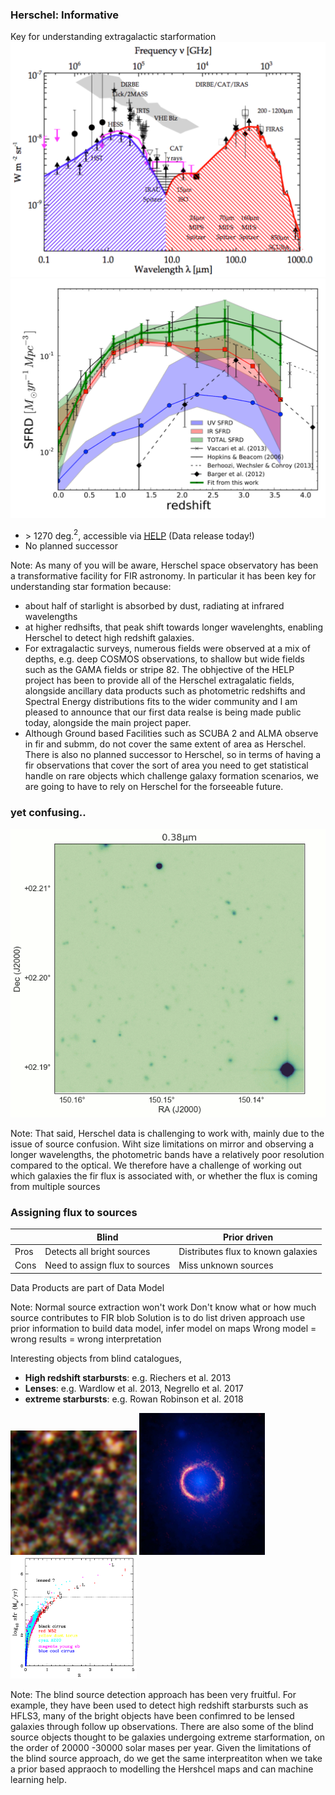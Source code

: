### Herschel: Informative 
Key for understanding extragalactic starformation
![](assets/Dole_2006.png?raw=true)<!-- .element height="40%" width="40%"--> ![](assets/Denis_2013.png?raw=true)<!-- .element height="40%" width="40%"-->
* $>$ 1270 deg.$^2$, accessible via [HELP](www.herschel.sussex.ac.uk) (Data release today!)
* No planned successor

Note:
As many of you will be aware, Herschel space observatory has been a transformative facility for FIR astronomy.
In particular it has been key for understanding star formation because:
* about half of starlight is absorbed by dust, radiating at infrared wavelengths
* at higher redhsifts, that peak shift towards longer wavelenghts, enabling Herschel to detect high redshift galaxies.
* For extragalactic surveys, numerous fields were observed at a mix of depths, e.g. deep COSMOS observations, to shallow but wide fields such as the GAMA fields or stripe 82. The obhjective of the HELP project has been to provide all of the Herschel extragalatic fields, alongside ancillary data products such as photometric redshifts and Spectral Energy distributions fits to the wider community and I am pleased to announce that our first data realse is being made public today, alongside the main project paper.
*  Although Ground based Facilities such as SCUBA 2 and ALMA observe in fir and submm,  do not cover the same extent of area as Herschel. There is also  no planned successor to Herschel, so in terms of having a fir observations that cover the sort of area you need to get statistical handle on rare objects which challenge galaxy formation scenarios, we are going to have to rely on Herschel for the forseeable future.


### yet confusing..
![](assets/confusion.gif)<!-- .element height="60%" width="60%"-->

Note:
That said, Herschel data is challenging to work with, mainly due to the issue of source confusion. Wiht size limitations on mirror and observing a longer wavelengths, the photometric bands have a relatively poor resolution compared to the optical.
We therefore have a challenge of working out which galaxies the fir flux is associated with, or whether the flux is coming from multiple sources


### Assigning flux to sources

|      | Blind                          | Prior driven                       |
|------|--------------------------------|------------------------------------|
| Pros | Detects all bright sources     | Distributes flux to known galaxies |
| Cons | Need to assign flux to sources | Miss unknown sources               |

Data Products are part of Data Model

Note:
Normal source extraction won't work
Don't know what or how much source contributes to FIR blob
Solution is to do list driven approach
use prior information to build data model, infer model on maps
Wrong model = wrong results = wrong interpretation


Interesting objects from blind catalogues,

* **High redshift starbursts**: e.g. Riechers et al. 2013
* **Lenses**: e.g. Wardlow et al. 2013, Negrello et al. 2017
* **extreme starbursts**: e.g. Rowan Robinson et al. 2018

<div class="r-stack">
  <img class="fragment fade-out" data-fragment-index="0" src="./assets/hfls3_SPIRE_small.jpeg" width="40%" height="80%">
  <img class="fragment current-visible" data-fragment-index="0" src="./assets/SDP81_ALMA_HST.jpeg" width="40%" height="80%">
  <img class="fragment" src="assets/MRR_2018_fig3R.png" width="40%" height="80%">
</div>

Note:
The blind source detection approach has been very fruitful. For example, they have been used to detect high redshift starbursts such as HFLS3,
 many of the bright objects have been confimred to be lensed galaxies through follow up observations.
 There are also some of the blind source objects thought to be galaxies undergoing extreme starformation, on the order of 20000 -30000 solar mases per year.
 Given the limitations of the blind source approach, do we get the same interpreatiton when we take a prior based appraoch to modelling the Hershcel maps and can machine learning help.
